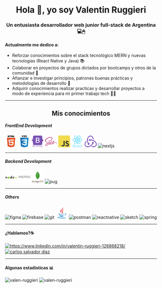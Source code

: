 
<h1 align="center">Hola 👋, yo soy Valentin Ruggieri</h1>
<h3 align="center">Un entusiasta desarrollador web junior full-stack de Argentina 💻🖱</h3>



#### Actualmente me dedico a:

- Reforzar conocimientos sobre el stack tecnológico MERN y nuevas tecnologías (React Native y Java) 📚
- Colaborar en proyectos de grupos dictados por bootcamps y otros de la comunidad 👥 
- Afianzar e investigar principios, patrones buenas prácticas y metodologías de desarrollo 🔎 
- Adquirir conocimientos realizar practicas y desarrollar proyectos a modo de experiencia para mi primer trabajo tech 👨‍💻 
___


<h2 align="center"> Mis conocimientos </h2>


##### FrontEnd Development 

<div>
<img src="https://raw.githubusercontent.com/devicons/devicon/master/icons/html5/html5-original-wordmark.svg" alt="html5" width="40" height="40"/>
<img src="https://raw.githubusercontent.com/devicons/devicon/master/icons/css3/css3-original-wordmark.svg" alt="css3" width="40" height="40"/>
<img src="https://raw.githubusercontent.com/devicons/devicon/master/icons/bootstrap/bootstrap-plain-wordmark.svg" alt="bootstrap" width="40" height="40"/>
<img src="https://raw.githubusercontent.com/devicons/devicon/master/icons/sass/sass-original.svg" alt="sass" width="40" height="40"/>
<img src="https://raw.githubusercontent.com/devicons/devicon/master/icons/javascript/javascript-original.svg" alt="javascript" width="40" height="40"/>
<img src="https://raw.githubusercontent.com/devicons/devicon/master/icons/react/react-original-wordmark.svg" alt="react" width="40" height="40"/>
<img src="https://raw.githubusercontent.com/devicons/devicon/master/icons/redux/redux-original.svg" alt="redux" width="40" height="40"/>
<img src="https://cdn.worldvectorlogo.com/logos/nextjs-2.svg" alt="nextjs" width="40" height="40"/>
</div>


____

##### Backend Development

<div>
<img src="https://raw.githubusercontent.com/devicons/devicon/master/icons/nodejs/nodejs-original-wordmark.svg" alt="nodejs" width="40" height="40"/>
<img src="https://raw.githubusercontent.com/devicons/devicon/master/icons/express/express-original-wordmark.svg" alt="express" width="40" height="40"/>
<img src="https://raw.githubusercontent.com/devicons/devicon/master/icons/mongodb/mongodb-original-wordmark.svg" alt="mongodb" width="40" height="40"/>
<img src="https://cdn.worldvectorlogo.com/logos/pug.svg" alt="pug" width="40" height="40"/>
</div>

_____



 ##### Others 
 

<div>
<img src="https://www.vectorlogo.zone/logos/figma/figma-icon.svg" alt="figma" width="40" height="40"/>
<img src="https://www.vectorlogo.zone/logos/firebase/firebase-icon.svg" alt="firebase" width="40" height="40"/>
<img src="https://www.vectorlogo.zone/logos/git-scm/git-scm-icon.svg" alt="git" width="40" height="40"/>
<img src="https://raw.githubusercontent.com/devicons/devicon/master/icons/java/java-original.svg" alt="java" width="40" height="40"/>
<img src="https://www.vectorlogo.zone/logos/getpostman/getpostman-icon.svg" alt="postman" width="40" height="40"/>
<img src="https://reactnative.dev/img/header_logo.svg" alt="reactnative" width="40" height="40"/>
<img src="https://www.vectorlogo.zone/logos/sketchapp/sketchapp-icon.svg" alt="sketch" width="40" height="40"/>
<img src="https://www.vectorlogo.zone/logos/springio/springio-icon.svg" alt="spring" width="40" height="40"/>
</div>

_____


#### ¿Hablamos?☕️

<p align="left">
  <a href="https://www.linkedin.com/in/ValentinRuggieri/" target="blank"><img align="center"src="https://raw.githubusercontent.com/rahuldkjain/github-profile-readme-generator/master/src/images/icons/Social/linked-in-alt.svg" alt="https://www.linkedin.com/in/valentin-ruggieri-126868218/" height="30" width="40"/></a>
 <a href="mailto:valeru.251@gmail.com?Subject=Muchas gracias por contactarme! puede aqui detallar su asunto 😀" ><img align="center" src="https://cdn.jsdelivr.net/npm/simple-icons@3.0.1/icons/gmail.svg" alt="carlos salvador díaz" height="30" width="40" /></a>
</p>


_____


#### Algunas estadisticas 📊  


<p><img align="left" src="https://github-readme-stats.vercel.app/api/top-langs?username=valen-ruggieri&show_icons=true&theme=dark&locale=en&layout=compact" alt="valen-ruggieri" /></p><p>&nbsp;<img src="https://github-readme-stats.vercel.app/api?username=valen-ruggieri&show_icons=true&theme=dark&locale=en" alt="valen-ruggieri" /></p>

